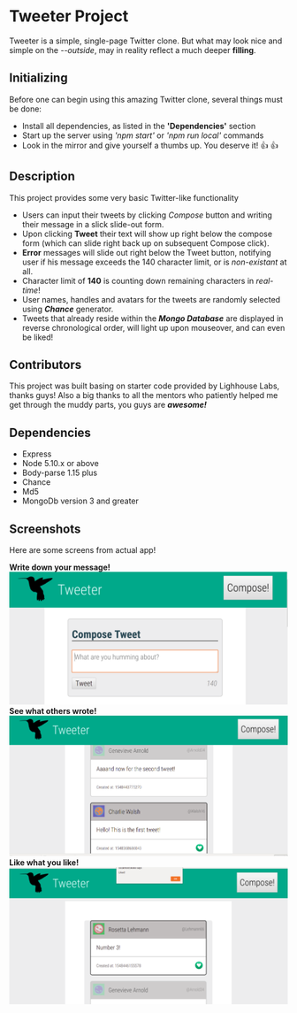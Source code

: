 # Tweeter Project

Tweeter is a simple, single-page Twitter clone. But what may look nice and simple on the *--outside*,
may in reality reflect a much deeper **filling**.

## Initializing

Before one can begin using this amazing Twitter clone, several things must be done:

 - Install all dependencies, as listed in the **'Dependencies'** section
 - Start up the server using *'npm start'* or *'npm run local'* commands
 - Look in the mirror and give yourself a thumbs up. You deserve it! :thumbsup: :thumbsup:

## Description

This project provides some very basic Twitter-like functionality
- Users can input their tweets by clicking *Compose* button and writing their message in a slick slide-out form.
- Upon clicking **Tweet** their text will show up right below the compose form (which can slide right back up on subsequent Compose click).
- **Error** messages will slide out right below the Tweet button, notifying user if his message exceeds the 140 character limit, or is *non-existant* at all.
- Character limit of **140** is counting down remaining characters in *real-time*!
- User names, handles and avatars for the tweets are randomly selected using ***Chance*** generator.
- Tweets that already reside within the ***Mongo Database*** are displayed in reverse chronological order, will light up upon mouseover, and can even be liked!

## Contributors

This project was built basing on starter code provided by Lighhouse Labs, thanks guys!
Also a big thanks to all the mentors who patiently helped me get through the muddy parts, you guys are ***awesome!***

## Dependencies

- Express
- Node 5.10.x or above
- Body-parse 1.15 plus
- Chance 
- Md5
- MongoDb version 3 and greater

## Screenshots

Here are some screens from actual app!

**Write down your message!**
!["Write down your message!"](https://raw.githubusercontent.com/Ironwhisper/tweeter/master/Screenshots/Compose.png "Write down your message!")
**See what others wrote!**
!["See what others wrote!"](https://raw.githubusercontent.com/Ironwhisper/tweeter/master/Screenshots/Tweets.png "See what others wrote!")
**Like what you like!**
!["Like what you like!"](https://raw.githubusercontent.com/Ironwhisper/tweeter/master/Screenshots/Like.png "Like what you like!")